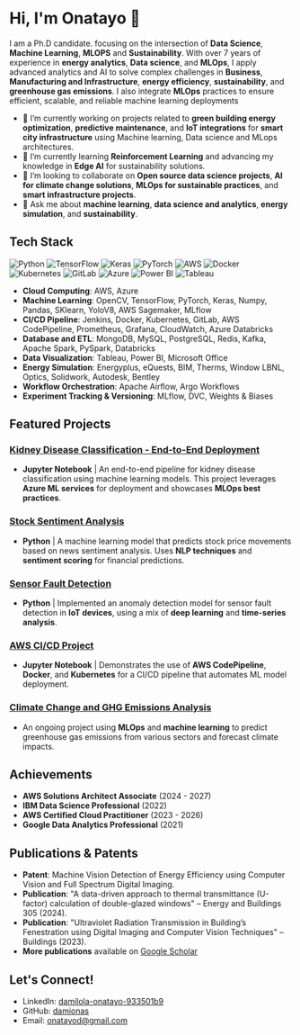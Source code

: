 
# Hi, I'm Onatayo 👋

I am a Ph.D candidate. focusing on the intersection of **Data Science**, **Machine Learning**, **MLOPS** and **Sustainability**. With over 7 years of experience in **energy analytics**, **Data science**, and **MLOps**, I apply advanced analytics and AI to solve complex challenges in **Business**, **Manufacturing and Infrastructure**,  **energy efficiency**, **sustainability**, and **greenhouse gas emissions**. I also integrate **MLOps** practices to ensure efficient, scalable, and reliable machine learning deployments

- 🔭 I’m currently working on projects related to **green building energy optimization**, **predictive maintenance**, and **IoT integrations** for **smart city infrastructure** using Machine learning, Data science and MLops architectures.
- 🌱 I’m currently learning **Reinforcement Learning** and advancing my knowledge in **Edge AI** for sustainability solutions.
- 👯 I’m looking to collaborate on **Open source data science projects**, **AI for climate change solutions**, **MLOps for sustainable practices**, and **smart infrastructure projects**.
- 💬 Ask me about **machine learning**, **data science and analytics**, **energy simulation**, and **sustainability**.


## Tech Stack

![Python](https://img.shields.io/badge/Python-3776AB?style=for-the-badge&logo=python&logoColor=white)
![TensorFlow](https://img.shields.io/badge/TensorFlow-FF6F00?style=for-the-badge&logo=tensorflow&logoColor=white)
![Keras](https://img.shields.io/badge/Keras-D00000?style=for-the-badge&logo=keras&logoColor=white)
![PyTorch](https://img.shields.io/badge/PyTorch-EE4C2C?style=for-the-badge&logo=pytorch&logoColor=white)
![AWS](https://img.shields.io/badge/AWS-232F3E?style=for-the-badge&logo=amazon-aws&logoColor=white)
![Docker](https://img.shields.io/badge/Docker-2496ED?style=for-the-badge&logo=docker&logoColor=white)
![Kubernetes](https://img.shields.io/badge/Kubernetes-326CE5?style=for-the-badge&logo=kubernetes&logoColor=white)
![GitLab](https://img.shields.io/badge/GitLab-FCA121?style=for-the-badge&logo=gitlab&logoColor=white)
![Azure](https://img.shields.io/badge/Azure-0078D4?style=for-the-badge&logo=microsoft-azure&logoColor=white)
![Power BI](https://img.shields.io/badge/PowerBI-F2C811?style=for-the-badge&logo=power-bi&logoColor=black)
![Tableau](https://img.shields.io/badge/Tableau-E97627?style=for-the-badge&logo=tableau&logoColor=white)

- **Cloud Computing**: AWS, Azure
- **Machine Learning**: OpenCV, TensorFlow, PyTorch, Keras, Numpy, Pandas, SKlearn, YoloV8, AWS Sagemaker, MLflow
- **CI/CD Pipeline**: Jenkins, Docker, Kubernetes, GitLab, AWS CodePipeline, Prometheus, Grafana, CloudWatch, Azure Databricks
- **Database and ETL**: MongoDB, MySQL, PostgreSQL, Redis, Kafka, Apache Spark, PySpark, Databricks
- **Data Visualization**: Tableau, Power BI, Microsoft Office
- **Energy Simulation**: Energyplus, eQuests, BIM, Therms, Window LBNL, Optics, Solidwork, Autodesk, Bentley
- **Workflow Orchestration**: Apache Airflow, Argo Workflows
- **Experiment Tracking & Versioning**: MLflow, DVC, Weights & Biases

## Featured Projects

### [Kidney Disease Classification - End-to-End Deployment](https://github.com/damionas/Kidney-disease-classification-End-to-End-deployment)
- **Jupyter Notebook** | An end-to-end pipeline for kidney disease classification using machine learning models. This project leverages **Azure ML services** for deployment and showcases **MLOps best practices**.

### [Stock Sentiment Analysis](https://github.com/damionas/Stock-sentiment-analysis)
- **Python** | A machine learning model that predicts stock price movements based on news sentiment analysis. Uses **NLP techniques** and **sentiment scoring** for financial predictions.

### [Sensor Fault Detection](https://github.com/damionas/Sensor-Fault-detection)
- **Python** | Implemented an anomaly detection model for sensor fault detection in **IoT devices**, using a mix of **deep learning** and **time-series analysis**.

### [AWS CI/CD Project](https://github.com/damionas/AWS-CI-CD-Project)
- **Jupyter Notebook** | Demonstrates the use of **AWS CodePipeline**, **Docker**, and **Kubernetes** for a CI/CD pipeline that automates ML model deployment.

### [Climate Change and GHG Emissions Analysis](#)
- An ongoing project using **MLOps** and **machine learning** to predict greenhouse gas emissions from various sectors and forecast climate impacts.

## Achievements

- **AWS Solutions Architect Associate** (2024 - 2027)
- **IBM Data Science Professional** (2022)
- **AWS Certified Cloud Practitioner** (2023 - 2026)
- **Google Data Analytics Professional** (2021)

## Publications & Patents
- **Patent**: Machine Vision Detection of Energy Efficiency using Computer Vision and Full Spectrum Digital Imaging.
- **Publication**: "A data-driven approach to thermal transmittance (U-factor) calculation of double-glazed windows" – Energy and Buildings 305 (2024).
- **Publication**: "Ultraviolet Radiation Transmission in Building’s Fenestration using Digital Imaging and Computer Vision Techniques" – Buildings (2023).
- **More publications** available on [Google Scholar](https://scholar.google.com/citations?user=-47QQjYAAAAJ&hl=en)

## Let's Connect!

- LinkedIn: [damilola-onatayo-933501b9](https://www.linkedin.com/in/damilola-onatayo-933501b9/)
- GitHub: [damionas](https://github.com/damionas)
- Email: [onatayod@gmail.com](mailto:onatayod@gmail.com)
